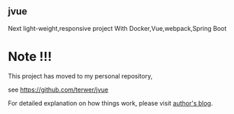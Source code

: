 ## jvue
Next light-weight,responsive project
With Docker,Vue,webpack,Spring Boot

# Note !!!

This project has moved to my personal repository,

see https://github.com/terwer/jvue

For detailed explanation on how things work, please visit [author's blog](http://www.terwergreen.com).
